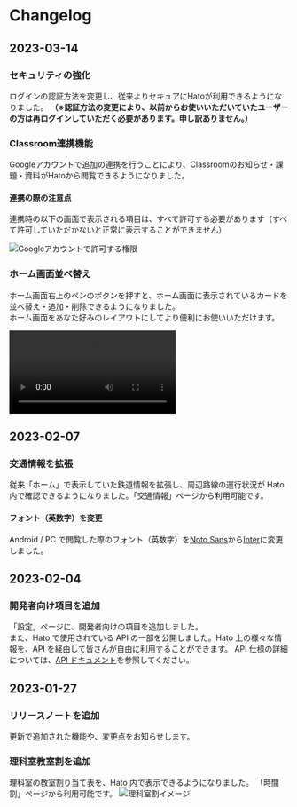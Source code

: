 # Changelog

## 2023-03-14

### セキュリティの強化

ログインの認証方法を変更し、従来よりセキュアにHatoが利用できるようになりました。
**（※認証方法の変更により、以前からお使いいただいていたユーザーの方は再ログインしていただく必要があります。申し訳ありません。）**

### Classroom連携機能

Googleアカウントで追加の連携を行うことにより、Classroomのお知らせ・課題・資料がHatoから閲覧できるようになりました。

#### 連携の際の注意点

連携時の以下の画面で表示される項目は、すべて許可する必要があります（すべて許可していただかないと正常に表示することができません）

![Googleアカウントで許可する権限](https://media.discordapp.net/attachments/709566626797846538/1085210366771994674/IMG_2396.jpg)

### ホーム画面並べ替え

ホーム画面右上のペンのボタンを押すと、ホーム画面に表示されているカードを並べ替え・追加・削除できるようになりました。  
ホーム画面をあなた好みのレイアウトにしてより便利にお使いいただけます。

![ホーム画面の並べ替え](https://cdn.discordapp.com/attachments/709566626797846538/1085212240715722802/RPReplay_Final1678805124.mov)

## 2023-02-07

### 交通情報を拡張

従来「ホーム」で表示していた鉄道情報を拡張し、周辺路線の運行状況が Hato 内で確認できるようになりました。「交通情報」ページから利用可能です。

#### フォント（英数字）を変更

Android / PC で閲覧した際のフォント（英数字）を[Noto Sans](https://fonts.google.com/noto/specimen/Noto+Sans+JP)から[Inter](https://fonts.google.com/specimen/Inter)に変更しました。

## 2023-02-04

### 開発者向け項目を追加

「設定」ページに、開発者向けの項目を追加しました。  
また、Hato で使用されている API の一部を公開しました。Hato 上の様々な情報を、API を経由して皆さんが自由に利用することができます。
API 仕様の詳細については、[API ドキュメント](https://www.postman.com/pman2976/workspace/hato/documentation/18361719-05a57e57-1807-406c-a684-3a2fba667af9)を参照してください。

## 2023-01-27

### リリースノートを追加

更新で追加された機能や、変更点をお知らせします。

### 理科室教室割を追加

理科室の教室割り当て表を、Hato 内で表示できるようになりました。
「時間割」ページから利用可能です。
![理科室割イメージ](https://media.discordapp.net/attachments/709566626797846538/1068314242664648744/image.png)
